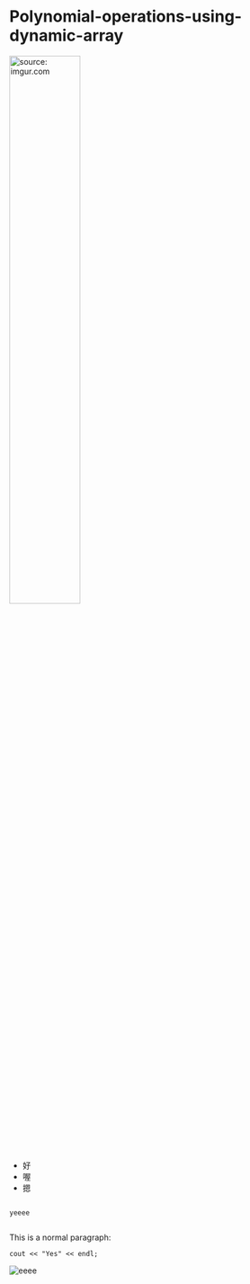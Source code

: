 # Polynomial-operations-using-dynamic-array


<a href="https://imgur.com/prXpuAX"><img src="https://i.imgur.com/prXpuAX.jpg?2" width="50%" title="source: imgur.com" /></a>

<ul>
  <li>好</li>
  <li>喔</li>
  <li>摁</li>

</ul>


<code>
yeeee

</code>

This is a normal paragraph:

    cout << "Yes" << endl;
    
![eeee](https://i.imgur.com/prXpuAX.jpg?2 "Optional title")

    
   

